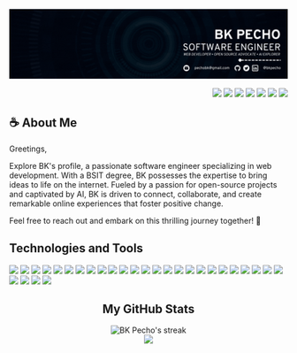 <img src="./assets/banner.gif" />

<p align=right>
  <a href="https://linkedin.com/in/bkpecho" target="blank"
    ><img
      src="https://img.shields.io/badge/LinkedIn-0077B5?style=flat&logo=linkedin&logoColor=3aaded&color=black"
  /></a>
  <a href="https://www.twitter.com/bkpecho" target="blank"
    ><img
      src="https://img.shields.io/badge/Twitter-1DA1F2?style=flat&logo=twitter&logoColor=3aaded&color=black"
  /></a>
  <a href="https://poly.me/bkpecho" target="blank"
    ><img
      src="https://img.shields.io/badge/Polywork-543DE0?style=flat&logo=polywork&logoColor=3aaded&color=black"
  /></a>
  <a href="https://www.codewars.com/users/bkpecho" target="blank"
    ><img
      src="https://img.shields.io/badge/Codewars-B1361E?style=flat&logo=Codewars&logoColor=3aaded&color=black"
  /></a>
  <a href="https://leetcode.com/bkpecho/" target="blank"
    ><img
      src="https://img.shields.io/badge/-LeetCode-FFA116?style=flat&logo=LeetCode&logoColor=3aaded&color=black"
  /></a>
  <a href="https://www.frontendmentor.io/profile/bkpecho" target="blank"
    ><img
      src="https://img.shields.io/static/v1?label=&labelColor=black&message=Frontend Mentor&color=black&style=flat&logo=frontend mentor&logoColor=3aaded"
  /></a>
  <a href="mailto:pechobk@gmail.com" target="blank"
    ><img
      src="https://img.shields.io/badge/Let's Talk-D14836?style=flat&logo=gmail&logoColor=3aaded&color=black"
  /></a>
</p>
<h2>☕ About Me</h2>
<p>
Greetings,

Explore BK's profile, a passionate software engineer specializing in web development. With a BSIT degree, BK possesses the expertise to bring ideas to life on the internet. Fueled by a passion for open-source projects and captivated by AI, BK is driven to connect, collaborate, and create remarkable online experiences that foster positive change.

Feel free to reach out and embark on this thrilling journey together! 💎
</p>

<h2>Technologies and Tools</h2>
<p>
   <img
    src="https://img.shields.io/badge/HTML5-E34F26?style=flat&logo=html5&logoColor=white"
  />
  <img
    src="https://img.shields.io/badge/CSS3-1572B6?style=flat&logo=css3&logoColor=white"
  />
  <img
    src="https://img.shields.io/badge/SASS-CC6699?style=flat&logo=sass&logoColor=white"
  />
  <img
    src="https://img.shields.io/badge/JavaScript-323330?style=flat&logo=javascript&logoColor=F7DF1E"
  />
  <img
    src="https://img.shields.io/badge/MongoDB-4EA94B?style=flat&logo=mongodb&logoColor=white"
  />
  <img
    src="https://img.shields.io/badge/Express.js-000000?style=flat&logo=express&logoColor=white"
  />
  <img
    src="https://img.shields.io/badge/React-20232A?style=flat&logo=react&logoColor=61DAFB"
  />
  <img
    src="https://img.shields.io/badge/React_Native-20232A?style=flat&logo=react&logoColor=61DAFB"
  />
  <img
    src="https://img.shields.io/badge/Node.js-339933?style=flat&logo=nodedotjs&logoColor=white"
  />
  <img
    src="https://img.shields.io/badge/Vue.js-35495E?style=flat&logo=vuedotjs&logoColor=4FC08D"
  />
  <img
    src="https://img.shields.io/badge/Firebase-ffca28?style=flat&logo=firebase&logoColor=black"
  />
  <img
    src="https://img.shields.io/badge/Supabase-181818?style=flat&logo=supabase&logoColor=white"
  />
  <img
    src="https://custom-icon-badges.demolab.com/static/v1?label=&labelColor=f89820&message=Java&color=f89820&logoColor=white&style=flat&logo=java"
  />
  <img
    src="https://img.shields.io/badge/MySQL-005C84?style=flat&logo=mysql&logoColor=white"
  />
  <img
    src="https://img.shields.io/badge/SQLite-07405E?style=flat&logo=sqlite&logoColor=white"
  />
  <img
    src="https://img.shields.io/badge/XAMPP-F37623?style=flat&logo=xampp&logoColor=white"
  />
  <img
    src="https://img.shields.io/badge/Android_Studio-3DDC84?style=flat&logo=android-studio&logoColor=white"
  />
  <img
    src="https://img.shields.io/badge/Apache%20Netbeans-1B6AC6?style=flat&logo=apache%20netbeans%20IDE&logoColor=white"
  />
  <img
    src="https://img.shields.io/badge/Eclipse-2C2255?style=flat&logo=eclipse&logoColor=white"
  />
  <img
    src="https://img.shields.io/badge/VS Code-0078D4?style=flat&logo=visual%20studio%20code&logoColor=white"
  />
  <img
    src="https://img.shields.io/badge/Netlify-00C7B7?style=flat&logo=netlify&logoColor=white"
  />
  <img
    src="https://img.shields.io/badge/Vercel-000000?style=flat&logo=vercel&logoColor=white"
  />
  <img
    src="https://img.shields.io/badge/Postman-FF6C37?style=flat&logo=Postman&logoColor=white"
  />
  <img
    src="https://img.shields.io/badge/Git-E44C30?style=flat&logo=git&logoColor=white"
  />
  <img
    src="https://img.shields.io/badge/GitHub-100000?style=flat&logo=github&logoColor=white"
  />
  <img
    src="https://img.shields.io/badge/GitHub%20Pages-222222?style=flat&logo=GitHub%20Pages&logoColor=white"
  />
  <img
    src="https://img.shields.io/badge/Markdown-000000?style=flat&logo=markdown&logoColor=white"
  />
  <img
    src="https://img.shields.io/badge/Linux-FCC624?style=flat&logo=linux&logoColor=black"
  />
  <img
    src="https://img.shields.io/badge/Pop!_OS-48B9C7?style=flat&logo=Pop!_OS&logoColor=white"
  />
</p>

<h2 align=center>My GitHub Stats</h2>
<p align=center>
    <img
      title="🔥 Get streak stats for your profile at git.io/streak-stats"
      alt="BK Pecho's streak"
      src="https://streak-stats.demolab.com/?user=bkpecho&theme=react&background=black&currStreakNum=white&currStreakLabel=white&fire=3aaded&ring=3aaded&sideNums=3aaded&sideLabels=white&dates=3aaded&hide_border=true"
    />
  <br />
  <a href="https://committers.top/philippines">
    <img
      src="https://img.shields.io/static/v1?label=MOST ACTIVE GITHUB USERS IN PH&labelColor=black&message=Top 1%&color=black&style=for-the-badge&logo=github&logoColor=3aaded"
    />
  </a>
</p>

